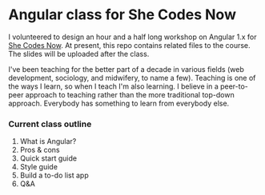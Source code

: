 # Angular class for She Codes Now

I volunteered to design an hour and a half long workshop on Angular 1.x for [She Codes Now](https://www.meetup.com/She-Codes-Now/). At present, this repo contains related files to the course. The slides will be uploaded after the class.

I've been teaching for the better part of a decade in various fields (web development, sociology, and midwifery, to name a few). Teaching is one of the ways I learn, so when I teach I'm also learning. I believe in a peer-to-peer approach to teaching rather than the more traditional top-down approach. Everybody has something to learn from everybody else.


### Current class outline
1. What is Angular?
2. Pros & cons
3. Quick start guide
4. Style guide
5. Build a to-do list app
6. Q&A
